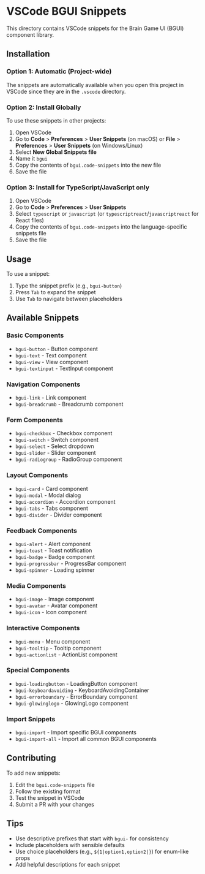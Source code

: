 # VSCode BGUI Snippets

This directory contains VSCode snippets for the Brain Game UI (BGUI) component library.

## Installation

### Option 1: Automatic (Project-wide)
The snippets are automatically available when you open this project in VSCode since they are in the `.vscode` directory.

### Option 2: Install Globally
To use these snippets in other projects:

1. Open VSCode
2. Go to **Code** > **Preferences** > **User Snippets** (on macOS) or **File** > **Preferences** > **User Snippets** (on Windows/Linux)
3. Select **New Global Snippets file**
4. Name it `bgui`
5. Copy the contents of `bgui.code-snippets` into the new file
6. Save the file

### Option 3: Install for TypeScript/JavaScript only
1. Open VSCode
2. Go to **Code** > **Preferences** > **User Snippets**
3. Select `typescript` or `javascript` (or `typescriptreact`/`javascriptreact` for React files)
4. Copy the contents of `bgui.code-snippets` into the language-specific snippets file
5. Save the file

## Usage

To use a snippet:
1. Type the snippet prefix (e.g., `bgui-button`)
2. Press `Tab` to expand the snippet
3. Use `Tab` to navigate between placeholders

## Available Snippets

### Basic Components
- `bgui-button` - Button component
- `bgui-text` - Text component
- `bgui-view` - View component
- `bgui-textinput` - TextInput component

### Navigation Components
- `bgui-link` - Link component
- `bgui-breadcrumb` - Breadcrumb component

### Form Components
- `bgui-checkbox` - Checkbox component
- `bgui-switch` - Switch component
- `bgui-select` - Select dropdown
- `bgui-slider` - Slider component
- `bgui-radiogroup` - RadioGroup component

### Layout Components
- `bgui-card` - Card component
- `bgui-modal` - Modal dialog
- `bgui-accordion` - Accordion component
- `bgui-tabs` - Tabs component
- `bgui-divider` - Divider component

### Feedback Components
- `bgui-alert` - Alert component
- `bgui-toast` - Toast notification
- `bgui-badge` - Badge component
- `bgui-progressbar` - ProgressBar component
- `bgui-spinner` - Loading spinner

### Media Components
- `bgui-image` - Image component
- `bgui-avatar` - Avatar component
- `bgui-icon` - Icon component

### Interactive Components
- `bgui-menu` - Menu component
- `bgui-tooltip` - Tooltip component
- `bgui-actionlist` - ActionList component

### Special Components
- `bgui-loadingbutton` - LoadingButton component
- `bgui-keyboardavoiding` - KeyboardAvoidingContainer
- `bgui-errorboundary` - ErrorBoundary component
- `bgui-glowinglogo` - GlowingLogo component

### Import Snippets
- `bgui-import` - Import specific BGUI components
- `bgui-import-all` - Import all common BGUI components

## Contributing

To add new snippets:
1. Edit the `bgui.code-snippets` file
2. Follow the existing format
3. Test the snippet in VSCode
4. Submit a PR with your changes

## Tips

- Use descriptive prefixes that start with `bgui-` for consistency
- Include placeholders with sensible defaults
- Use choice placeholders (e.g., `${1|option1,option2|}`) for enum-like props
- Add helpful descriptions for each snippet